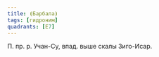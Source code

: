 ```yaml
---
title: ⦗Барбала⦘
tags: [гидроним]
quadrants: [Е7]
---
```


П. пр. р. Учан-Су, впад. выше скалы Зиго-Исар.

